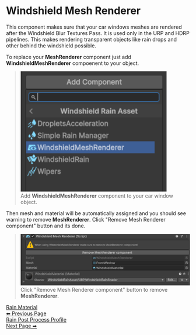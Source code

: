 # Windshield Mesh Renderer

This component makes sure that your car windows meshes are rendered after the Windshield Blur Textures Pass. It is used only in the URP and HDRP pipelines. This makes rendering transparent objects like rain drops and other behind the windshield possible.

To replace your **MeshRenderer** component just add **WindshieldMeshRenderer** compoenent to your object.
> <img src="_media/add_windshield_mesh_renderer.png" alt="Add Windshield Mesh Renderer component" width="400" /><br/>
> Add **WindshieldMeshRenderer** component to your car window object.

Then mesh and material will be automatically assigned and you should see warning to remove **MeshRenderer**. Click "Remove Mesh Renderer component" button and its done.

> <img src="_media/windshield_mesh_renderer.png" alt="Windshield Mesh Renderer component" width="800" /><br/>
> Click "Remove Mesh Renderer component" button to remove **MeshRenderer**.

<div class="page-nav">
  <a href="#/RainMaterial" class="prev">
    <div class="title">Rain Material</div>
    <div class="subtitle">⬅ Previous Page</div>
  </a>
  <a href="#/RainPostProcess" class="next">
    <div class="title">Rain Post Process Profile</div>
    <div class="subtitle">Next Page ➡</div>
  </a>
</div>